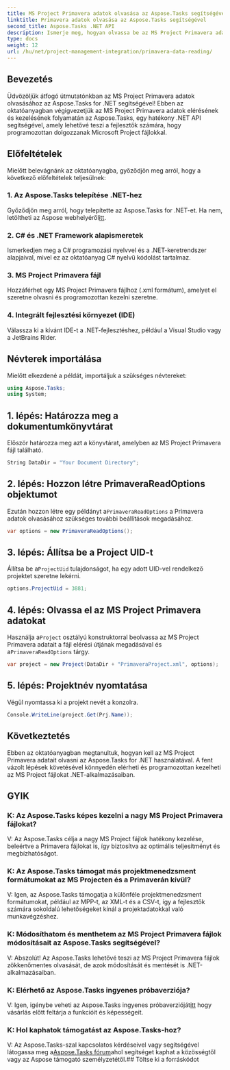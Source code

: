 ```yaml
---
title: MS Project Primavera adatok olvasása az Aspose.Tasks segítségével
linktitle: Primavera adatok olvasása az Aspose.Tasks segítségével
second_title: Aspose.Tasks .NET API
description: Ismerje meg, hogyan olvassa be az MS Project Primavera adatait az Aspose.Tasks for .NET használatával. Útmutató lépésről lépésre kódpéldákkal.
type: docs
weight: 12
url: /hu/net/project-management-integration/primavera-data-reading/
---
```

## Bevezetés
Üdvözöljük átfogó útmutatónkban az MS Project Primavera adatok olvasásához az Aspose.Tasks for .NET segítségével! Ebben az oktatóanyagban végigvezetjük az MS Project Primavera adatok elérésének és kezelésének folyamatán az Aspose.Tasks, egy hatékony .NET API segítségével, amely lehetővé teszi a fejlesztők számára, hogy programozottan dolgozzanak Microsoft Project fájlokkal.
## Előfeltételek
Mielőtt belevágnánk az oktatóanyagba, győződjön meg arról, hogy a következő előfeltételek teljesülnek:
### 1. Az Aspose.Tasks telepítése .NET-hez
 Győződjön meg arról, hogy telepítette az Aspose.Tasks for .NET-et. Ha nem, letöltheti az Aspose webhelyéről[itt](https://releases.aspose.com/tasks/net/).
### 2. C# és .NET Framework alapismeretek
Ismerkedjen meg a C# programozási nyelvvel és a .NET-keretrendszer alapjaival, mivel ez az oktatóanyag C# nyelvű kódolást tartalmaz.
### 3. MS Project Primavera fájl
Hozzáférhet egy MS Project Primavera fájlhoz (.xml formátum), amelyet el szeretne olvasni és programozottan kezelni szeretne.
### 4. Integrált fejlesztési környezet (IDE)
Válassza ki a kívánt IDE-t a .NET-fejlesztéshez, például a Visual Studio vagy a JetBrains Rider.

## Névterek importálása
Mielőtt elkezdené a példát, importáljuk a szükséges névtereket:
```csharp
using Aspose.Tasks;
using System;

```

## 1. lépés: Határozza meg a dokumentumkönyvtárat
Először határozza meg azt a könyvtárat, amelyben az MS Project Primavera fájl található.
```csharp
String DataDir = "Your Document Directory";
```
## 2. lépés: Hozzon létre PrimaveraReadOptions objektumot
 Ezután hozzon létre egy példányt a`PrimaveraReadOptions` a Primavera adatok olvasásához szükséges további beállítások megadásához.
```csharp
var options = new PrimaveraReadOptions();
```
## 3. lépés: Állítsa be a Project UID-t
 Állítsa be a`ProjectUid` tulajdonságot, ha egy adott UID-vel rendelkező projektet szeretne lekérni.
```csharp
options.ProjectUid = 3881;
```
## 4. lépés: Olvassa el az MS Project Primavera adatokat
 Használja a`Project` osztályú konstruktorral beolvassa az MS Project Primavera adatait a fájl elérési útjának megadásával és a`PrimaveraReadOptions` tárgy.
```csharp
var project = new Project(DataDir + "PrimaveraProject.xml", options);
```
## 5. lépés: Projektnév nyomtatása
Végül nyomtassa ki a projekt nevét a konzolra.
```csharp
Console.WriteLine(project.Get(Prj.Name));
```

## Következtetés
Ebben az oktatóanyagban megtanultuk, hogyan kell az MS Project Primavera adatait olvasni az Aspose.Tasks for .NET használatával. A fent vázolt lépések követésével könnyedén elérheti és programozottan kezelheti az MS Project fájlokat .NET-alkalmazásaiban.
## GYIK
### K: Az Aspose.Tasks képes kezelni a nagy MS Project Primavera fájlokat?
V: Az Aspose.Tasks célja a nagy MS Project fájlok hatékony kezelése, beleértve a Primavera fájlokat is, így biztosítva az optimális teljesítményt és megbízhatóságot.
### K: Az Aspose.Tasks támogat más projektmenedzsment formátumokat az MS Projecten és a Primaverán kívül?
V: Igen, az Aspose.Tasks támogatja a különféle projektmenedzsment formátumokat, például az MPP-t, az XML-t és a CSV-t, így a fejlesztők számára sokoldalú lehetőségeket kínál a projektadatokkal való munkavégzéshez.
### K: Módosíthatom és menthetem az MS Project Primavera fájlok módosításait az Aspose.Tasks segítségével?
V: Abszolút! Az Aspose.Tasks lehetővé teszi az MS Project Primavera fájlok zökkenőmentes olvasását, de azok módosítását és mentését is .NET-alkalmazásaiban.
### K: Elérhető az Aspose.Tasks ingyenes próbaverziója?
 V: Igen, igénybe veheti az Aspose.Tasks ingyenes próbaverzióját[itt](https://releases.aspose.com/) hogy vásárlás előtt feltárja a funkcióit és képességeit.
### K: Hol kaphatok támogatást az Aspose.Tasks-hoz?
 V: Az Aspose.Tasks-szal kapcsolatos kérdéseivel vagy segítségével látogassa meg a[Aspose.Tasks fórum](https://forum.aspose.com/c/tasks/15)ahol segítséget kaphat a közösségtől vagy az Aspose támogató személyzetétől.## Töltse ki a forráskódot